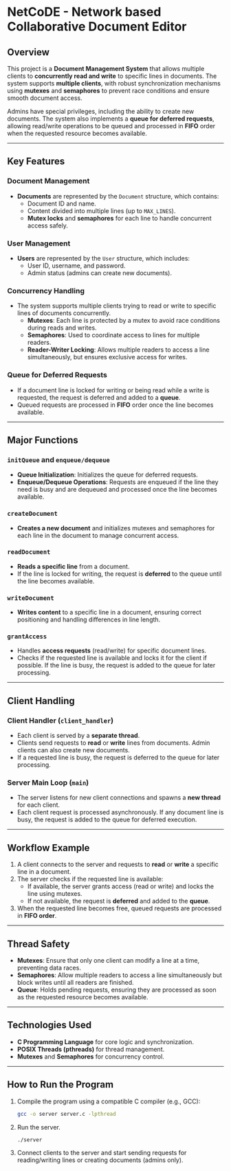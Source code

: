 # NetCoDE - Network based Collaborative Document Editor 

## Overview

This project is a **Document Management System** that allows multiple clients to **concurrently read and write** to specific lines in documents. The system supports **multiple clients**, with robust synchronization mechanisms using **mutexes** and **semaphores** to prevent race conditions and ensure smooth document access.

Admins have special privileges, including the ability to create new documents. The system also implements a **queue for deferred requests**, allowing read/write operations to be queued and processed in **FIFO** order when the requested resource becomes available.

---

## Key Features

### Document Management
- **Documents** are represented by the `Document` structure, which contains:
  - Document ID and name.
  - Content divided into multiple lines (up to `MAX_LINES`).
  - **Mutex locks** and **semaphores** for each line to handle concurrent access safely.
  
### User Management
- **Users** are represented by the `User` structure, which includes:
  - User ID, username, and password.
  - Admin status (admins can create new documents).

### Concurrency Handling
- The system supports multiple clients trying to read or write to specific lines of documents concurrently.
  - **Mutexes**: Each line is protected by a mutex to avoid race conditions during reads and writes.
  - **Semaphores**: Used to coordinate access to lines for multiple readers.
  - **Reader-Writer Locking**: Allows multiple readers to access a line simultaneously, but ensures exclusive access for writes.

### Queue for Deferred Requests
- If a document line is locked for writing or being read while a write is requested, the request is deferred and added to a **queue**.
- Queued requests are processed in **FIFO** order once the line becomes available.

---

## Major Functions

### `initQueue` and `enqueue/dequeue`
- **Queue Initialization**: Initializes the queue for deferred requests.
- **Enqueue/Dequeue Operations**: Requests are enqueued if the line they need is busy and are dequeued and processed once the line becomes available.

### `createDocument`
- **Creates a new document** and initializes mutexes and semaphores for each line in the document to manage concurrent access.

### `readDocument`
- **Reads a specific line** from a document.
- If the line is locked for writing, the request is **deferred** to the queue until the line becomes available.

### `writeDocument`
- **Writes content** to a specific line in a document, ensuring correct positioning and handling differences in line length.

### `grantAccess`
- Handles **access requests** (read/write) for specific document lines.
- Checks if the requested line is available and locks it for the client if possible. If the line is busy, the request is added to the queue for later processing.

---

## Client Handling

### Client Handler (`client_handler`)
- Each client is served by a **separate thread**.
- Clients send requests to **read** or **write** lines from documents. Admin clients can also create new documents.
- If a requested line is busy, the request is deferred to the queue for later processing.

### Server Main Loop (`main`)
- The server listens for new client connections and spawns a **new thread** for each client.
- Each client request is processed asynchronously. If any document line is busy, the request is added to the queue for deferred execution.

---

## Workflow Example

1. A client connects to the server and requests to **read** or **write** a specific line in a document.
2. The server checks if the requested line is available:
   - If available, the server grants access (read or write) and locks the line using mutexes.
   - If not available, the request is **deferred** and added to the **queue**.
3. When the requested line becomes free, queued requests are processed in **FIFO order**.
   
---

## Thread Safety

- **Mutexes**: Ensure that only one client can modify a line at a time, preventing data races.
- **Semaphores**: Allow multiple readers to access a line simultaneously but block writes until all readers are finished.
- **Queue**: Holds pending requests, ensuring they are processed as soon as the requested resource becomes available.

---

## Technologies Used
- **C Programming Language** for core logic and synchronization.
- **POSIX Threads (pthreads)** for thread management.
- **Mutexes** and **Semaphores** for concurrency control.
  
---

## How to Run the Program

1. Compile the program using a compatible C compiler (e.g., GCC):
   ```bash
   gcc -o server server.c -lpthread
   ```

2. Run the server.
   ```bash
   ./server
   ```
   
4. Connect clients to the server and start sending requests for reading/writing lines or creating documents (admins only).
